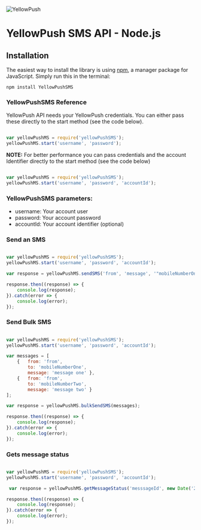 ![YellowPush](https://www.identidadsms.net/yellowpush/wp-content/uploads/2018/02/logo-Yellow-Push.png)

# YellowPush SMS API - Node.js

## Installation

The easiest way to install the library is using [npm](http://www.pip-installer.org/en/latest/), a manager package for JavaScript. Simply run this in the terminal:

    npm install YellowPushSMS

### YellowPushSMS Reference

YellowPush API needs your YellowPush credentials. You can either pass these directly to the start method (see the code below).

```javascript

var yellowPushMS = require('yellowPushSMS');
yellowPushMS.start('username', 'password');

```

**NOTE:** For better performance you can pass credentials and the account Identifier directly to the start method (see the code below)

```javascript

var yellowPushMS = require('yellowPushSMS');
yellowPushMS.start('username', 'password', 'accountId');

```

### YellowPushSMS parameters:	

- username: Your account user
- password: Your account password 
- accountId: Your account identifier (optional)

### Send an SMS

```javascript

var yellowPushMS = require('yellowPushSMS');
yellowPushMS.start('username', 'password', 'accountId');

var response = yellowPushMS.sendSMS('from', 'message', '"mobileNumberOne,mobileNumberTwo"');

response.then((response) => {
    console.log(response);
}).catch(error => {
    console.log(error); 
});

```

### Send Bulk SMS

```javascript

var yellowPushMS = require('yellowPushSMS');
yellowPushMS.start('username', 'password', 'accountId');

var messages = [
    {   from: 'from',
        to: 'mobileNumberOne',
        message: 'message one' },
    {   from: 'from',
        to: 'mobileNumberTwo',
        message: 'message two' }
];

var response = yellowPushMS.bulkSendSMS(messages);

response.then((response) => {
    console.log(response);
}).catch(error => {
    console.log(error); 
});

```

### Gets message status

```javascript

var yellowPushMS = require('yellowPushSMS');
yellowPushMS.start('username', 'password', 'accountId');

 var response = yellowPushMS.getMessageStatus('messsageId', new Date('2018-03-06'))

response.then((response) => {
    console.log(response);
}).catch(error => {
    console.log(error); 
});

```